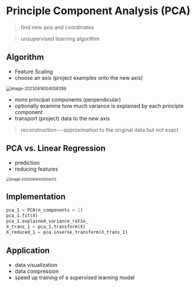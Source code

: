 # Principle Component Analysis (PCA)

> find new axis and coordinates

> unsupervised learning algorithm

## Algorithm
* Feature Scaling
* choose an axis (project examples onto the new axis)

<img src="C:\Users\BNY1SGH\AppData\Roaming\Typora\typora-user-images\image-20230816104058399.png" alt="image-20230816104058399" style="zoom:80%;" />

* more principal components (perpendicular)
* optionally examine how much variance is explained by each principle component
* transport (project) data to the new axis

> reconstruction---approximation to the original data but not exact

## PCA vs. Linear Regression

* prediction
* reducing features

<img src="C:\Users\BNY1SGH\AppData\Roaming\Typora\typora-user-images\image-20230816104554073.png" alt="image-20230816104554073" style="zoom:67%;" />


## Implementation

```python
pca_1 = PCA(n_components = 1)
pca_1.fit(X)
pca_1.explained_variance_ratio_
X_trans_1 = pca_1.transform(X)
X_reduced_1 = pca.inverse_transform(X_trans_1)
```

## Application

* data visualization
* data compression
* speed up training of a supervised learning model
